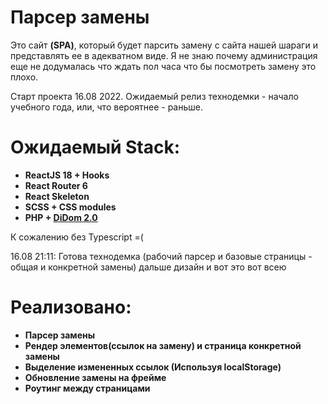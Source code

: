 # Парсер замены

Это сайт **(SPA)**, который будет парсить замену с сайта нашей шараги и представлять ее в адекватном виде.
Я не знаю почему администрация еще не додумалась что ждать пол часа что бы посмотреть замену это плохо.

Старт проекта 16.08 2022.
Ожидаемый релиз технодемки - начало учебного года, или, что вероятнее - раньше.

# Ожидаемый Stack:

- **ReactJS 18 + Hooks**
- **React Router 6**
- **React Skeleton**
- **SCSS + CSS modules**
- **PHP + [DiDom 2.0](https://github.com/Imangazaliev/DiDOM)**

К сожалению без Typescript =(

16.08 21:11: Готова технодемка (рабочий парсер и базовые страницы - общая и конкретной замены)
дальше дизайн и вот это вот всею

# Реализовано:

- **Парсер замены**
- **Рендер элементов(ссылок на замену) и страница конкретной замены**
- **Выделение измененных ссылок (Используя localStorage)**
- **Обновление замены на фрейме**
- **Роутинг между страницами**
